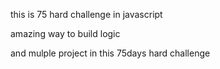 this is 75 hard challenge in javascript

amazing way to build logic

and mulple project in this 75days hard challenge
